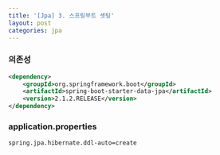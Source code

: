 ```yaml
---
title: '[Jpa] 3. 스프링부트 셋팅'
layout: post
categories: jpa
---
```


### 의존성
```xml
<dependency>
    <groupId>org.springframework.boot</groupId>
    <artifactId>spring-boot-starter-data-jpa</artifactId>
    <version>2.1.2.RELEASE</version>
</dependency>
```

### application.properties
```properties
spring.jpa.hibernate.ddl-auto=create
```

